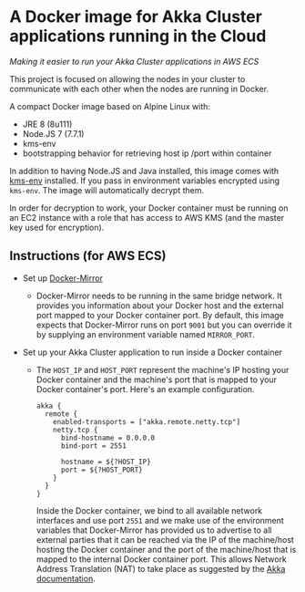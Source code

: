 # A Docker image for Akka Cluster applications running in the Cloud
_Making it easier to run your Akka Cluster applications in AWS ECS_

This project is focused on allowing the nodes in your cluster to communicate with each other when the nodes are running 
in Docker.

A compact Docker image based on Alpine Linux with:
- JRE 8 (8u111)
- Node.JS 7 (7.7.1)
- kms-env 
- bootstrapping behavior for retrieving host ip /port within container

In addition to having Node.JS and Java installed, this image comes with [kms-env](https://github.com/ukayani/kms-env) 
installed. If you pass in environment variables encrypted using `kms-env`. The image will automatically decrypt them. 

In order for decryption to work, your Docker container must be running on an EC2 instance with a role that has access 
to AWS KMS (and the master key used for encryption).

## Instructions (for AWS ECS)
- Set up [Docker-Mirror](https://github.com/LoyaltyOne/docker-mirror) 
  - Docker-Mirror needs to be running in the same bridge network. It provides you information about your Docker host 
    and the external port mapped to your Docker container port. By default, this image expects that Docker-Mirror runs 
    on port `9001` but you can override it by supplying an environment variable named `MIRROR_PORT`.

- Set up your Akka Cluster application to run inside a Docker container
  - The `HOST_IP` and `HOST_PORT` represent the machine's IP hosting your Docker container and the machine's port that 
  is mapped to your Docker container's port. Here's an example configuration.
      ```hocon
      akka {
        remote {
          enabled-transports = ["akka.remote.netty.tcp"]
          netty.tcp {
            bind-hostname = 0.0.0.0
            bind-port = 2551
      
            hostname = ${?HOST_IP}
            port = ${?HOST_PORT}
          }
        }
      }
      ```
      Inside the Docker container, we bind to all available network interfaces and use port `2551` and we make use of 
      the environment variables that Docker-Mirror has provided us to advertise to all external parties that it can be 
      reached via the IP of the machine/host hosting the Docker container and the port of the machine/host that is 
      mapped to the internal Docker container port. This allows Network Address Translation (NAT) to take place as 
      suggested by the [Akka documentation](http://doc.akka.io/docs/akka/current/scala/remoting.html#akka-behind-nat-or-in-a-docker-container).

